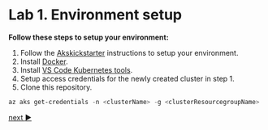 # Lab 1.  Environment setup

**Follow these steps to setup your environment:**

1. Follow the [Akskickstarter](https://github.com/Ibis-Software/AksKickStarters) instructions to setup your environment.
2. Install [Docker](https://www.docker.com/get-started).
3. Install [VS Code Kubernetes tools](https://marketplace.visualstudio.com/items?itemName=ms-kubernetes-tools.vscode-kubernetes-tools).
4. Setup access credentials for the newly created cluster in step 1.
5. Clone this repository.

```powershell 
az aks get-credentials -n <clusterName> -g <clusterResourcegroupName>
```

[next :arrow_forward:](../lab2-exploring-k8s-api/LAB.md)
